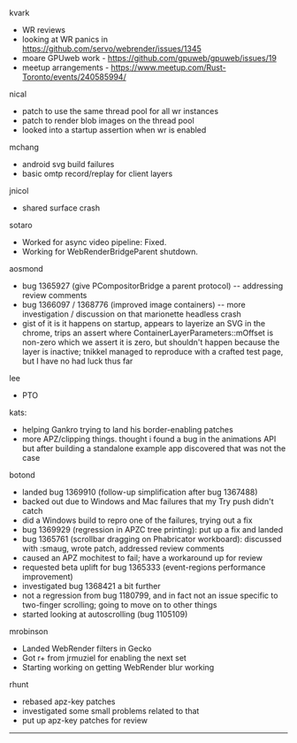 kvark
* WR reviews
* looking at WR panics in https://github.com/servo/webrender/issues/1345
* moare GPUweb work - https://github.com/gpuweb/gpuweb/issues/19
* meetup arrangements - https://www.meetup.com/Rust-Toronto/events/240585994/




nical
* patch to use the same thread pool for all wr instances
* patch to render blob images on the thread pool
* looked into a startup assertion when wr is enabled



mchang
* android svg build failures
* basic omtp record/replay for client layers 



jnicol
* shared surface crash



sotaro
* Worked for async video pipeline: Fixed.
* Working for WebRenderBridgeParent shutdown.



aosmond
* bug 1365927 (give PCompositorBridge a parent protocol) -- addressing review comments
* bug 1366097 / 1368776 (improved image containers) -- more investigation / discussion on that marionette headless crash
* gist of it is it happens on startup, appears to layerize an SVG in the chrome, trips an assert where ContainerLayerParameters::mOffset is non-zero which we assert it is zero, but shouldn't happen because the layer is inactive; tnikkel managed to reproduce with a crafted test page, but I have no had luck thus far



lee
* PTO



kats:
* helping Gankro trying to land his border-enabling patches
* more APZ/clipping things. thought i found a bug in the animations API but after building a standalone example app discovered that was not the case



botond
* landed bug 1369910 (follow-up simplification after bug 1367488) 
* backed out due to Windows and Mac failures that my Try push didn't catch 
* did a Windows build to repro one of the failures, trying out a fix
* bug 1369929 (regression in APZC tree printing): put up a fix and landed 
* bug 1365761 (scrollbar dragging on Phabricator workboard): discussed with :smaug, wrote patch, addressed review comments 
* caused an APZ mochitest to fail; have a workaround up for review 
* requested beta uplift for bug 1365333 (event-regions performance improvement) 
* investigated bug 1368421 a bit further 
* not a regression from bug 1180799, and in fact not an issue specific to two-finger scrolling; going to move on to other things 
* started looking at autoscrolling (bug 1105109)





mrobinson
* Landed WebRender filters in Gecko
* Got r+ from jrmuziel for enabling the next set
* Starting working on getting WebRender blur working



rhunt
* rebased apz-key patches
* investigated some small problems related to that
* put up apz-key patches for review

________________


